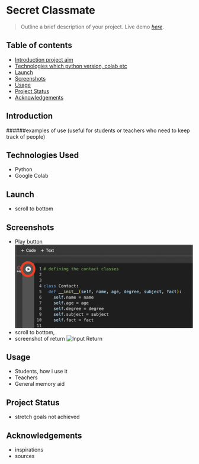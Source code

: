 # Secret Classmate
> Outline a brief description of your project.
> Live demo [_here_](C_Salt_A2_Secret_Classmate.ipynb). <!-- If you have the project hosted somewhere, include the link here. -->


## Table of contents
* [Introduction project aim](#Introduction)
* [Technologies which python version, colab etc](#Technologies)
* [Launch](#Launch)
* [Screenshots](#Screenshots)
* [Usage](#Usage)
* [Project Status](#Project-Status)
* [Acknowledgements](#Acknowledgements)

## Introduction 
######examples of use (useful for students or teachers who need to keep track of people)
## Technologies Used
- Python
- Google Colab

## Launch
- scroll to bottom

## Screenshots
- Play button
![Play button screenshot](runbutton.png)
- scroll to bottom,
- screenshot of return
![Input Return](Inputanser.png)

## Usage
- Students, how i use it
- Teachers
- General memory aid

## Project Status
- stretch goals not achieved

## Acknowledgements
- inspirations
- sources

  

